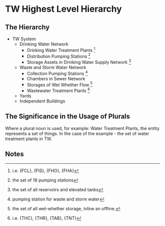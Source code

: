 # TW Highest Level Hierarchy

## The Hierarchy
- TW System
	- Drinking Water Network
		- Drinking Water Treatment Plants [^1]
		- Distribution Pumping Stations [^2] 
		- Storage Assets in Drinking Water Supply Network [^3]  
	- Waste and Storm Water Network
		- Collection Pumping Stations [^4]
		- Chambers in Sewer Network
		- Storages of Wet Whether Flow [^5]
		- Wastewater Treatment Plants [^6]
	- Yards
	- Independent Buildings

## The Significance in the Usage of Plurals
Where a plural noun is used, for example: Water Treatment Plants, the entity represents a set of things. In the case of the example - the set of water treatment plants in TW. 

## Notes

  [^1]: i.e. {FCL}, {FIS}, {FHO}, {FHA}
  [^2]: the set of 18 pumping stations
  [^3]: the set of all reservoirs and elevated tanks
  [^4]: pumping station for waste and storm water
  [^5]: the set of all wet-whether storage, inline an offline.
  [^6]: i.e. {THC}, {THR}, {TAB}, {TNT}